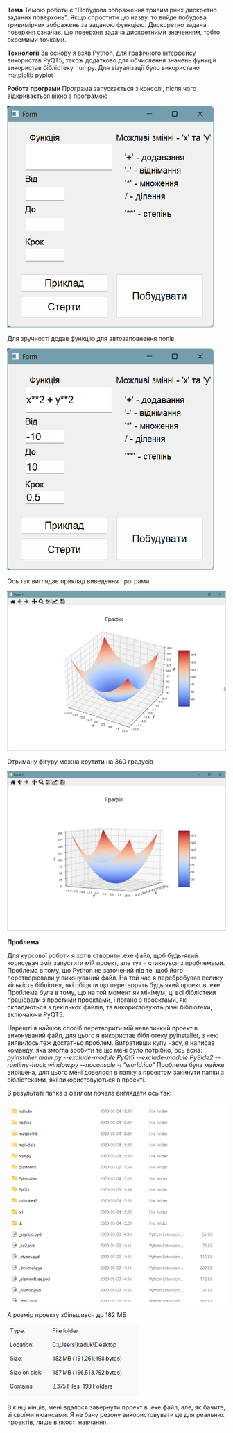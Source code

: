 **Тема**
Темою роботи є "Побудова зображення тривимірних дискретно заданих поверхонь". Якщо спростити цю назву, то вийде побудова тривимірних зображень за заданою функцією. Дисксретно задана поверхня означає, що поверхня задача дискретними значенням, тобто окремими точками.

**Технології**
За основу я взяв Python, для графічного інтерфейсу використав PyQT5, також додатково для обчислення значень функцій використав бібліотеку numpy. Для візуалізації було використано matplolib pyplot


**Робота програми**
Програма запускається з консолі, після чого відкривається вікно з програмою

![](imgs/1.png)

Для зручності додав функцію для автозаповнення полів

![](imgs/2.png)

Ось так виглядає приклад виведення програми

![](imgs/3.png)

Отриману фігуру можна крутити на 360 градусів

![](imgs/4.png)

**Проблема**

Для курсової роботи я хотів створити .ехе файл, щоб будь-який корисувач зміг запустити мій проект, але тут я стикнувся з проблемами. Проблема в тому, що Python не заточений під те, щоб його перетворювали у виконуваний файл.
На той час я перебробував велику кількість бібліотек, які обіцяли що перетворять будь який проект в .exe.
Проблема була в тому, що на той момент як мінімум, ці всі бібліотеки працювали з простими проектами, і погано з проектами, які складаються з декількох файлів, та використовують різні бібліотеки, включаючи PyQT5.

Нарешті я найшов спосіб перетворити мій невеличкий проект в виконуваний файл, для цього я використав бібліотеку pyinstaller, з нею виявилось теж достатньо проблем. Витративши купу часу, я написав команду, яка змогла зробити те що мені було потрібно, ось вона: 
*pyinstaller main.py --exclude-module PyQt5 --exclude-module PySide2 --runtime-hook window.py --noconsole -i "world.ico"*
Проблема була майже вирішена, для цього мені довелося в папку з проектом закинути папки з бібліотеками, які використовуються в проекті.

В результаті папка з файлом почала виглядати ось так:

![](imgs/guifolder.png)

А розмір проекту збільшився до 182 МБ

![](imgs/properties.png)

В кінці кінців, мені вдалося завернути проект в .exe файл, але, як бачите, зі своїми нюансами. Я не бачу резону використовувати це для реальних проектів, лише в якості навчання. 
